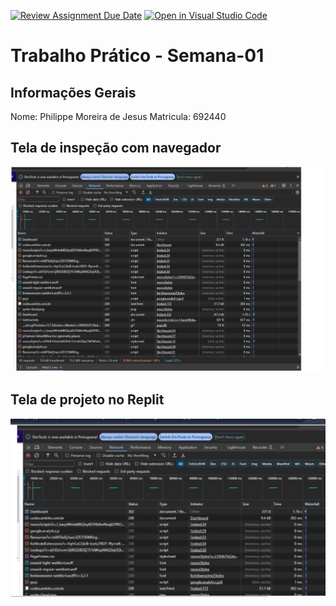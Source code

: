 [![Review Assignment Due Date](https://classroom.github.com/assets/deadline-readme-button-22041afd0340ce965d47ae6ef1cefeee28c7c493a6346c4f15d667ab976d596c.svg)](https://classroom.github.com/a/obNX3F-y)
[![Open in Visual Studio Code](https://classroom.github.com/assets/open-in-vscode-2e0aaae1b6195c2367325f4f02e2d04e9abb55f0b24a779b69b11b9e10269abc.svg)](https://classroom.github.com/online_ide?assignment_repo_id=18253320&assignment_repo_type=AssignmentRepo)
# Trabalho Prático - Semana-01

## Informações Gerais
Nome: Philippe Moreira de Jesus
Matricula: 692440

## Tela de inspeção com navegador
![Imagem](avatar.jpg)

## Tela de projeto no Replit
![Imagem1](atividade1.jpg)

